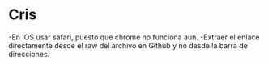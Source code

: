 # Cris
-En IOS usar safari, puesto que chrome no funciona aun.
-Extraer el enlace directamente desde el raw del archivo en Github y no desde la barra de direcciones.

